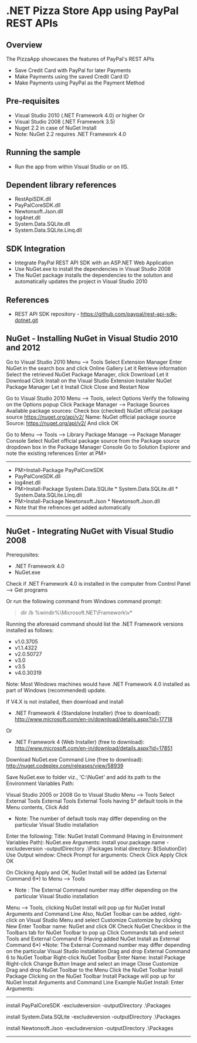 .NET Pizza Store App using PayPal REST APIs
===========================================


Overview
--------

The PizzaApp showcases the features of PayPal's REST APIs

   * Save Credit Card with PayPal for later Payments
   * Make Payments using the saved Credit Card ID
   * Make Payments using PayPal as the Payment Method


Pre-requisites
--------------
   * Visual Studio 2010 (.NET Framework 4.0) or higher
		Or
   * Visual Studio 2008 (.NET Framework 3.5)
   * Nuget 2.2 in case of NuGet Install
   * Note: NuGet 2.2 requires .NET Framework 4.0

Running the sample
------------------ 
   * Run the app from within Visual Studio or on IIS.

Dependent library references
----------------------------
   * RestApiSDK.dll
   * PayPalCoreSDK.dll
   * Newtonsoft.Json.dll
   * log4net.dll
   * System.Data.SQLite.dll
   * System.Data.SQLite.Linq.dll
	
SDK Integration
---------------
   * Integrate PayPal REST API SDK with an ASP.NET Web Application
   * Use NuGet.exe to install the dependencies in Visual Studio 2008
   * The NuGet package installs the dependencies to the solution and automatically updates the project in Visual Studio 2010

References
----------

   * REST API SDK repository - https://github.com/paypal/rest-api-sdk-dotnet.git


NuGet - Installing NuGet in Visual Studio 2010 and 2012
-------------------------------------------------------

Go to Visual Studio 2010 Menu --> Tools
Select Extension Manager
Enter NuGet in the search box and click Online Gallery
Let it Retrieve information
Select the retrieved NuGet Package Manager, click Download
Let it Download
Click Install on the Visual Studio Extension Installer NuGet Package Manager
Let it Install
Click Close and Restart Now

Go to Visual Studio 2010 Menu --> Tools, select Options
Verify the following on the Options popup
Click Package Manager --> Package Sources
Available package sources:
Check box (checked) NuGet official package source
https://nuget.org/api/v2/
Name: NuGet official package source
Source: https://nuget.org/api/v2/
And click OK
 
Go to Menu --> Tools --> Library Package Manage --> Package Manager Console
Select NuGet official package source from the Package source dropdown box in the Package Manager Console
Go to Solution Explorer and note the existing references
Enter at PM>
***************************************************

   * PM>Install-Package PayPalCoreSDK
   * 	PayPalCoreSDK.dll
   * 	log4net.dll
   * PM>Install-Package System.Data.SQLite
	*	System.Data.SQLite.dll
	*	System.Data.SQLite.Linq.dll
   * PM>Install-Package Newtonsoft.Json
	*	Newtonsoft.Json.dll
   * Note that the refrences get added automatically	
	
***************************************************

	
NuGet - Integrating NuGet with Visual Studio 2008
-------------------------------------------------

Prerequisites:
   * 	.NET Framework 4.0
   * 	NuGet.exe
	
Check if .NET Framework 4.0 is installed in the computer from Control Panel --> Get programs

Or run the following command from Windows command prompt:
>dir  /b  %windir%\Microsoft.NET\Framework\v*

Running the aforesaid command should list the .NET Framework versions installed as follows:
   * v1.0.3705
   * v1.1.4322
   * v2.0.50727
   * v3.0
   * v3.5
   * v4.0.30319

Note: Most Windows machines would have .NET Framework 4.0 installed as part of Windows (recommended) update.

If V4.X is not installed, then download and install
   * 	.NET Framework 4 (Standalone Installer) (free to download):
http://www.microsoft.com/en-in/download/details.aspx?id=17718

Or

   * 	.NET Framework 4 (Web Installer) (free to download):
http://www.microsoft.com/en-in/download/details.aspx?id=17851

Download NuGet.exe Command Line (free to download): http://nuget.codeplex.com/releases/view/58939

Save NuGet.exe to folder viz., 'C:\NuGet' and add its path to the Environment Variables Path:

Visual Studio 2005 or 2008
Go to Visual Studio Menu --> Tools
Select External Tools
External Tools
External Tools having 5* default tools in the Menu contents, Click Add
   * Note: The number of default tools may differ depending on the particular Visual Studio installation
 
Enter the following:
Title: NuGet Install
Command (Having in Environment Variables Path): NuGet.exe
Arguments: install your.package.name -excludeversion -outputDirectory .\Packages
Initial directory: $(SolutionDir)
Use Output window: Check
Prompt for arguments: Check
Click Apply
Click OK

On Clicking Apply and OK, NuGet Install will be added (as External Command 6*) to Menu --> Tools
   * Note : The External Command number may differ depending on the particular Visual Studio installation

Menu --> Tools, clicking NuGet Install will pop up for NuGet Install Arguments and Command Line
Also, NuGet Toolbar can be added, right-click on Visual Studio Menu and select Customize
Customize by clicking New
Enter Toolbar name: NuGet and click OK
Check NuGet Checkbox in the Toolbars tab for NuGet Toolbar to pop up
Click Commands tab and select Tools and External Command 6 (Having added NuGet Install as External Command 6*) 
*Note: The External Command number may differ depending on the particular Visual Studio installation
Drag and drop External Command 6 to NuGet Toolbar
Right-click NuGet Toolbar
Enter Name: Install Package
Right-click Change Button Image and select an image
Close Customize
Drag and drop NuGet Toolbar to the Menu
Click the NuGet Toolbar Install Package
Clicking on the NuGet Toolbar Install Package will pop up for NuGet Install Arguments and Command Line
Example NuGet Install:
Enter Arguments: 
***************************************************

install PayPalCoreSDK -excludeversion -outputDirectory .\Packages
	
install System.Data.SQLite -excludeversion -outputDirectory .\Packages
  
install Newtonsoft.Json -excludeversion -outputDirectory .\Packages

***************************************************

	
